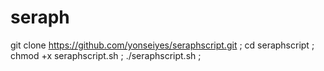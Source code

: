 # seraph
git clone https://github.com/yonseiyes/seraphscript.git ; cd seraphscript ; chmod +x seraphscript.sh ; ./seraphscript.sh ;

